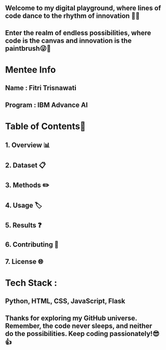 ## Welcome to my digital playground, where lines of code dance to the rhythm of innovation 👩‍🏫
## Enter the realm of endless possibilities, where code is the canvas and innovation is the paintbrush😜👏

# Mentee Info
## Name : Fitri Trisnawati
## Program : IBM Advance AI

# Table of Contents👀
## 1. Overview 📊
## 2. Dataset 📋
## 3. Methods ✏️
## 4. Usage 🏷️
## 5. Results ❓
## 6. Contributing 📝
## 7. License 🌐

# Tech Stack :
## Python, HTML, CSS, JavaScript, Flask

## Thanks for exploring my GitHub universe. Remember, the code never sleeps, and neither do the possibilities. Keep coding passionately!😎👍
